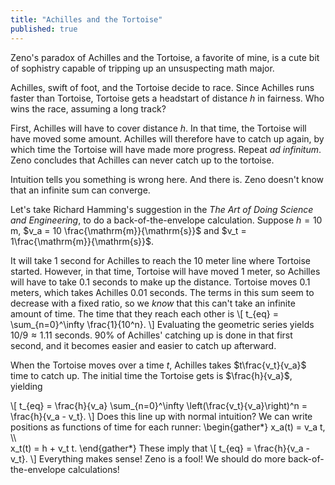 ```yaml
---
title: "Achilles and the Tortoise"
published: true
---
```


Zeno's paradox of Achilles and the Tortoise, a favorite of mine, is a cute bit of sophistry capable of tripping up an unsuspecting math major.

Achilles, swift of foot, and the Tortoise decide to race. Since Achilles runs faster than Tortoise, Tortoise gets a headstart of distance $h$ in fairness. Who wins the race, assuming a long track?

First, Achilles will have to cover distance $h$. In that time, the Tortoise will have moved some amount. Achilles will therefore have to catch up again, by which time the Tortoise will have made more progress. Repeat _ad infinitum_. Zeno concludes that Achilles can never catch up to the tortoise. 

Intuition tells you something is wrong here. And there is. Zeno doesn't know that an infinite sum can converge.

Let's take Richard Hamming's suggestion in the _The Art of Doing Science and Engineering_, to do a back-of-the-envelope calculation. Suppose $h = 10\,\mathrm{m}$, $v_a = 10 \frac{\mathrm{m}}{\mathrm{s}}$ and $v_t = 1\frac{\mathrm{m}}{\mathrm{s}}$.

It will take 1 second for Achilles to reach the 10 meter line where Tortoise started. However, in that time, Tortoise will have moved 1 meter, so Achilles will have to take 0.1 seconds to make up the distance. Tortoise moves 0.1 meters, which takes Achilles 0.01 seconds. The terms in this sum seem to decrease with a fixed ratio, so we _know_ that this can't take an infinite amount of time. The time that they reach each other is
\\[
t_{eq} = \sum_{n=0}^\infty \frac{1}{10^n}.
\\]
Evaluating the geometric series yields $10/9 \approx 1.11$ seconds. 90% of Achilles' catching up is done in that first second, and it becomes easier and easier to catch up afterward.

When the Tortoise moves over a time $t$, Achilles takes $t\frac{v_t}{v_a}$ time to catch up. The initial time the Tortoise gets is $\frac{h}{v_a}$, yielding

\\[
t_{eq} = \frac{h}{v_a} \sum_{n=0}^\infty \left(\frac{v_t}{v_a}\right)^n = \frac{h}{v_a - v_t}.
\\]
Does this line up with normal intuition? We can write positions as functions of time for each runner:
\begin{gather\*}
x_a(t) = v_a t, \\\\\
x_t(t) = h + v_t t.
\end{gather\*}
These imply that
\\[
t_{eq} = \frac{h}{v_a - v_t}.
\\]
Everything makes sense! Zeno is a fool! We should do more back-of-the-envelope calculations!